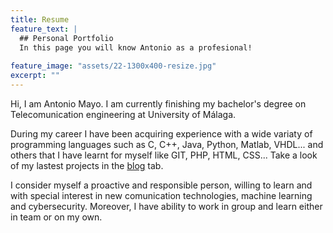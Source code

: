 ```yaml
---
title: Resume
feature_text: |
  ## Personal Portfolio
  In this page you will know Antonio as a profesional! 
  
feature_image: "assets/22-1300x400-resize.jpg"
excerpt: ""
---
```


Hi, I am Antonio Mayo. I am currently finishing my bachelor's degree on Telecomunication engineering at University of Málaga.

During my career I have been acquiring experience with a wide variaty of programming languages such as C, C++, Java, Python, Matlab, VHDL... and others that I have learnt for myself like GIT, PHP, HTML, CSS... Take a look of my lastest projects in the [blog](https://amayoo0.github.io/blog/) tab.

I consider myself a proactive and responsible person, willing to learn and with special interest in new comunication technologies, machine learning and cybersecurity. 
Moreover, I have ability to work in group and learn either in team or on my own.








